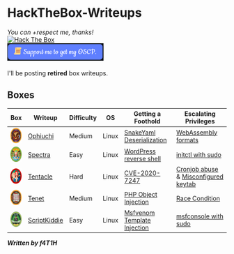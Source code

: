 # HackTheBox-Writeups
_You can +respect me, thanks!_<br>
<a href="https://app.hackthebox.eu/profile/184235">
  <img src="https://www.hackthebox.eu/badge/image/184235" alt="Hack The Box">
  </img>
</a><br>
<a href=https://www.buymeacoffee.com/f4T1H>
  <img src="https://github.com/f4T1H21/f4T1H21/blob/main/support.png" width="221" height="40" alt="Support">
  </img>
</a>
<br><br>
I'll be posting __retired__ box writeups.

## Boxes
|Box|Writeup|Difficulty|OS| Getting a Foothold |Escalating Privileges|
|---|-------|----------|--|--------------------|---------------------|
|<a href="https://app.hackthebox.eu/machines/Ophiuchi"><img width="35" height="35" alt="ophiuchi" src="/src/banners/ophiuchi.png"></img></a>|[Ophiuchi](Boxes/Ophiuchi/README.md)|Medium|Linux|[SnakeYaml Deserialization](/Boxes/Ophiuchi/README.md#foothold-snakeyaml-deserialization)|[WebAssembly formats](/Boxes/Ophiuchi/README.md#privilege-escalation-webassembly-formats)|
|<a href="https://app.hackthebox.eu/machines/Spectra"><img width="35" height="35" alt="spectra" src="/src/banners/spectra.png"></img></a>|[Spectra](Boxes/Spectra/README.md)|Easy|Linux|[WordPress reverse shell](/Boxes/Spectra/README.md#foothold-wordpress-reverse-shell)|[initctl with sudo](/Boxes/Spectra/README.md#root-part)|
|<a href="https://app.hackthebox.eu/machines/Tentacle"><img width="35" height="35" alt="tenet" src="/src/banners/tentacle.png"></img></a>|[Tentacle](Boxes/Tentacle/README.md)|Hard|Linux|[CVE-2020-7247](/Boxes/Tentacle/README.md#foothold-cve-2020-7247)|[Cronjob abuse](/Boxes/Tentacle/README.md#escalating-admin-cronjob-abuse) & [Misconfigured keytab](/Boxes/Tentacle/README.md#escalating-root-misconfigured-keytab)|
|<a href="https://app.hackthebox.eu/machines/Tenet"><img width="35" height="35" alt="tenet" src="/src/banners/tenet.png"></img></a>|[Tenet](Boxes/Tenet/README.md)|Medium|Linux|[PHP Object Injection](/Boxes/Tenet/README.md#foothold-php-object-injection-aka-deserialization)|[Race Condition](/Boxes/Tenet/README.md#privilege-escalation-race-condition)|
|<a href="https://app.hackthebox.eu/machines/ScriptKiddie"><img width="35" height="35" alt="scriptkiddie" src="/src/banners/scriptkiddie.png"></img></a>|[ScriptKiddie](/Boxes/ScriptKiddie/README.md)|Easy|Linux|[Msfvenom Template Injection](/Boxes/ScriptKiddie/README.md#exploiting-and-getting-a-shell)|[msfconsole with sudo](/Boxes/ScriptKiddie/README.md#privilege-escalation-to-root)|

___Written by f4T1H___
